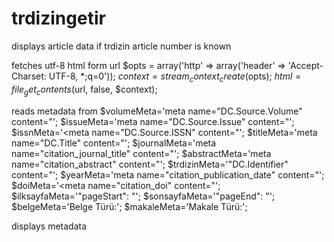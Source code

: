 # trdizingetir
displays article data if trdizin article number is known

fetches utf-8 html form url
    $opts = array('http' => array('header' => 'Accept-Charset: UTF-8, *;q=0'));
    $context = stream_context_create($opts);
    $html=file_get_contents($url, false, $context);

reads metadata from
$volumeMeta='meta name="DC.Source.Volume" content="';
$issueMeta='meta name="DC.Source.Issue" content="';
$issnMeta='<meta name="DC.Source.ISSN" content="';
$titleMeta='meta name="DC.Title" content="';
$journalMeta='meta name="citation_journal_title" content="';
$abstractMeta='meta name="citation_abstract" content="';
$trdizinMeta='"DC.Identifier" content="';
$yearMeta='meta name="citation_publication_date" content="';
$doiMeta='<meta name="citation_doi" content="';
$ilksayfaMeta='"pageStart": "';
$sonsayfaMeta='"pageEnd": "';
$belgeMeta='Belge Türü:</span>';
$makaleMeta='Makale Türü:</span>';

displays metadata


